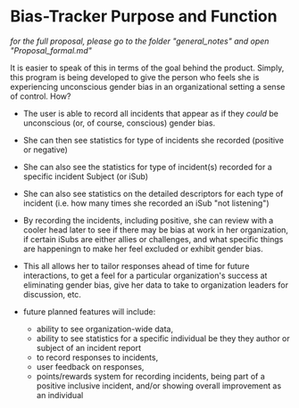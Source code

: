 # Bias-Tracker Purpose and Function

*for the full proposal, please go to the folder "general_notes" and open "Proposal_formal.md"*


It is easier to speak of this in terms of the goal behind the product.  Simply, this program is being developed to give the person who feels she is experiencing unconscious gender bias in an organizational setting a sense of control.  How?

* The user is able to record all incidents that appear as if they *could* be unconscious (or, of course, conscious) gender bias.  
* She can then see statistics for type of incidents she recorded (positive or negative)
* She can also see the statistics for type of incident(s) recorded for a specific incident Subject (or iSub) 
* She can also see statistics on the detailed descriptors for each type of incident (i.e. how many times she recorded an iSub "not listening")
* By recording the incidents, including positive, she can review with a cooler head later to see if there may be bias at work in her organization, if certain iSubs are either allies or challenges, and what specific things are happeningn to make her feel excluded or exhibit gender bias.  
* This all allows her to tailor responses ahead of time for future interactions, to get a feel for a particular organization's success at eliminating gender bias, give her data to take to organization leaders for discussion, etc.

* future planned features will include:
    * ability to see organization-wide data,
    * ability to see statistics for a specific individual be they they author or subject of an incident report
    * to record responses to incidents,
    * user feedback on responses,
    * points/rewards system for recording incidents, being part of a positive inclusive incident, and/or showing overall improvement as an individual

